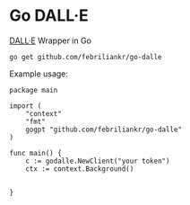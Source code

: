 # Go DALL·E

[DALL·E](https://beta.openai.com/docs/guides/images/usage) Wrapper in Go

```
go get github.com/febriliankr/go-dalle
```

Example usage:

```
package main

import (
	"context"
	"fmt"
	gogpt "github.com/febriliankr/go-dalle"
)

func main() {
	c := godalle.NewClient("your token")
	ctx := context.Background()


}
```